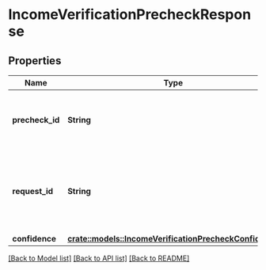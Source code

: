 # IncomeVerificationPrecheckResponse

## Properties

Name | Type | Description | Notes
------------ | ------------- | ------------- | -------------
**precheck_id** | **String** | ID of the precheck. Provide this value when calling `/link/token/create` in order to optimize Link conversion. | 
**request_id** | **String** | A unique identifier for the request, which can be used for troubleshooting. This identifier, like all Plaid identifiers, is case sensitive. | 
**confidence** | [**crate::models::IncomeVerificationPrecheckConfidence**](IncomeVerificationPrecheckConfidence.md) |  | 

[[Back to Model list]](../README.md#documentation-for-models) [[Back to API list]](../README.md#documentation-for-api-endpoints) [[Back to README]](../README.md)


